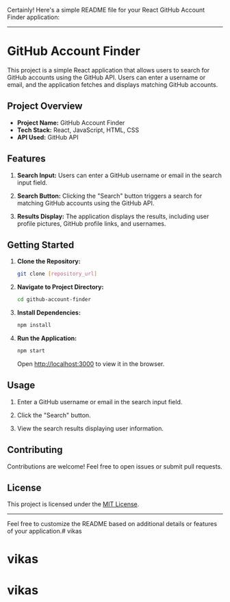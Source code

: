 Certainly! Here's a simple README file for your React GitHub Account Finder application:

---

# GitHub Account Finder

This project is a simple React application that allows users to search for GitHub accounts using the GitHub API. Users can enter a username or email, and the application fetches and displays matching GitHub accounts.

## Project Overview

- **Project Name:** GitHub Account Finder
- **Tech Stack:** React, JavaScript, HTML, CSS
- **API Used:** GitHub API

## Features

1. **Search Input:** Users can enter a GitHub username or email in the search input field.

2. **Search Button:** Clicking the "Search" button triggers a search for matching GitHub accounts using the GitHub API.

3. **Results Display:** The application displays the results, including user profile pictures, GitHub profile links, and usernames.

## Getting Started

1. **Clone the Repository:**
   ```bash
   git clone [repository_url]
   ```

2. **Navigate to Project Directory:**
   ```bash
   cd github-account-finder
   ```

3. **Install Dependencies:**
   ```bash
   npm install
   ```

4. **Run the Application:**
   ```bash
   npm start
   ```
   Open [http://localhost:3000](http://localhost:3000) to view it in the browser.

## Usage

1. Enter a GitHub username or email in the search input field.

2. Click the "Search" button.

3. View the search results displaying user information.

## Contributing

Contributions are welcome! Feel free to open issues or submit pull requests.

## License

This project is licensed under the [MIT License](LICENSE).

---

Feel free to customize the README based on additional details or features of your application.# vikas
# vikas
# vikas
